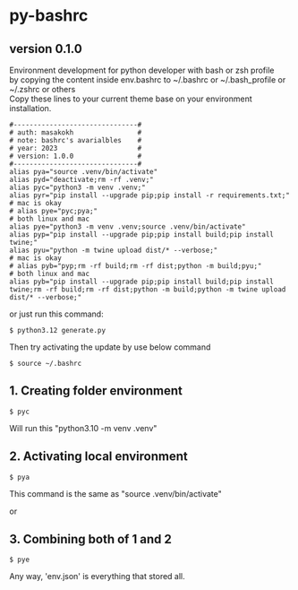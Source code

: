 # py-bashrc
## version 0.1.0
Environment development for python developer with bash or zsh profile\
by copying the content inside env.bashrc to ~/.bashrc or ~/.bash_profile or ~/.zshrc or others\
Copy these lines to your current theme base on your environment installation.
```
#-------------------------------#
# auth: masakokh                #
# note: bashrc's avarialbles    #
# year: 2023                    #
# version: 1.0.0                #
#-------------------------------#
alias pya="source .venv/bin/activate"
alias pyd="deactivate;rm -rf .venv;"
alias pyc="python3 -m venv .venv;"
alias pyr="pip install --upgrade pip;pip install -r requirements.txt;"
# mac is okay
# alias pye="pyc;pya;"
# both linux and mac
alias pye="python3 -m venv .venv;source .venv/bin/activate"
alias pyp="pip install --upgrade pip;pip install build;pip install twine;"
alias pyu="python -m twine upload dist/* --verbose;"
# mac is okay
# alias pyb="pyp;rm -rf build;rm -rf dist;python -m build;pyu;"
# both linux and mac
alias pyb="pip install --upgrade pip;pip install build;pip install twine;rm -rf build;rm -rf dist;python -m build;python -m twine upload dist/* --verbose;"
```

or just run this command:
```
$ python3.12 generate.py
```

Then try activating the update by use below command
```
$ source ~/.bashrc
```

## 1. Creating folder environment
```
$ pyc
```
Will run this "python3.10 -m venv .venv"

## 2. Activating local environment
```
$ pya
```
This command is the same as "source .venv/bin/activate"


or
## 3. Combining both of 1 and 2
```
$ pye
```

Any way, 'env.json' is everything that stored all.
